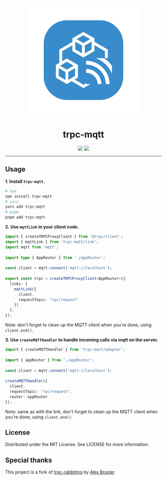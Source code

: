<div align="center">
  <img src="assets/trpc-mqtt-readme.png" alt="trpc-mqtt" />
  <h1>trpc-mqtt</h1>
  <a href="https://www.npmjs.com/package/trpc-mqtt"><img src="https://img.shields.io/npm/v/trpc-mqtt.svg?style=flat&color=brightgreen" target="_blank" /></a>
  <a href="./LICENSE"><img src="https://img.shields.io/badge/license-MIT-black" /></a>
  <br />
  <hr />
</div>


## Usage

**1. Install `trpc-mqtt`.**

```bash
# npm
npm install trpc-mqtt
# yarn
yarn add trpc-mqtt
# pnpm
pnpm add trpc-mqtt
```

**2. Use `mqttLink` in your client code.**

```typescript
import { createTRPCProxyClient } from '@trpc/client';
import { mqttLink } from 'trpc-mqtt/link';
import mqtt from 'mqtt';

import type { AppRouter } from './appRouter';

const client = mqtt.connect('mqtt://localhost');

export const trpc = createTRPCProxyClient<AppRouter>({
  links: [
    mqttLink({
      client,
      requestTopic: "rpc/request"
    })
  ],
});
```

Note: don't forget to clean up the MQTT client when you're done, using `client.end()`.

**3. Use `createMQTTHandler` to handle incoming calls via mqtt on the server.**

```typescript
import { createMQTTHandler } from 'trpc-mqtt/adapter';

import { appRouter } from './appRouter';

const client = mqtt.connect('mqtt://localhost');

createMQTTHandler({ 
  client,
  requestTopic: "rpc/request",
  router: appRouter
});
```

Note: same as with the link, don't forget to clean up the MQTT client when you're done, using `client.end()`.

## License

Distributed under the MIT License. See LICENSE for more information.

## Special thanks
This project is a fork of [trpc-rabbitmq](https://github.com/imxeno/trpc-rabbitmq) by [Alex Brazier](https://github.com/imxeno)
